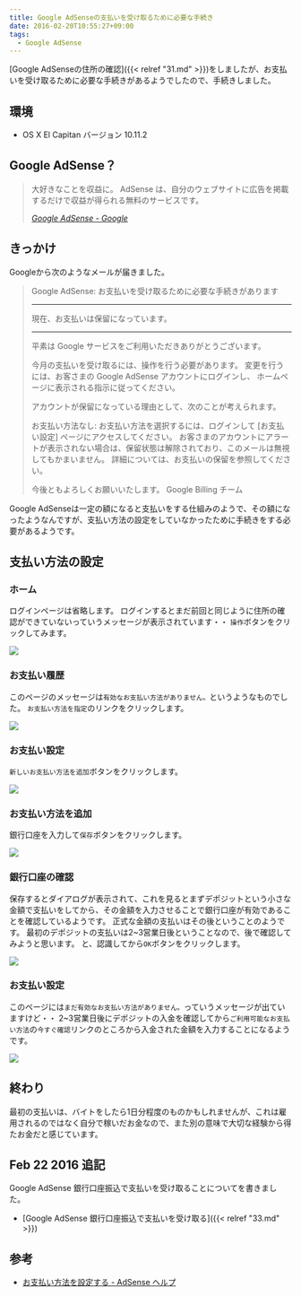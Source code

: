 ```yaml
---
title: Google AdSenseの支払いを受け取るために必要な手続き
date: 2016-02-20T10:55:27+09:00
tags:
  - Google AdSense
---
```


[Google AdSenseの住所の確認]({{< relref "31.md" >}})をしましたが、お支払いを受け取るために必要な手続きがあるようでしたので、手続きしました。

<!-- more -->

## 環境

* OS X El Capitan バージョン 10.11.2

## Google AdSense？

> 大好きなことを収益に。
AdSense は、自分のウェブサイトに広告を掲載するだけで収益が得られる無料のサービスです。
>
> <cite>[Google AdSense - Google](https://www.google.co.jp/intl/ja/adsense/start/#?modal_active=none)</cite>

## きっかけ

Googleから次のようなメールが届きました。

> Google AdSense: お支払いを受け取るために必要な手続きがあります
>
> ---
>
> 現在、お支払いは保留になっています。
>
> ---
>
> 平素は Google サービスをご利用いただきありがとうございます。
>
> 今月の支払いを受け取るには、操作を行う必要があります。 変更を行うには、お客さまの Google AdSense アカウントにログインし、 ホームページに表示される指示に従ってください。
>
> アカウントが保留になっている理由として、次のことが考えられます。
>
> お支払い方法なし: お支払い方法を選択するには、ログインして [お支払い設定] ページにアクセスしてください。
お客さまのアカウントにアラートが表示されない場合は、保留状態は解除されており、このメールは無視してもかまいません。 詳細については、お支払いの保留を参照してください。
>
> 今後ともよろしくお願いいたします。
> Google Billing チーム

Google AdSenseは一定の額になると支払いをする仕組みのようで、その額になったようなんですが、支払い方法の設定をしていなかったために手続きをする必要があるようです。

## 支払い方法の設定

### ホーム

ログインページは省略します。
ログインするとまだ前回と同じように住所の確認ができていないっていうメッセージが表示されています・・
`操作`ボタンをクリックしてみます。

![](/img/32-01.png)

### お支払い履歴

このページのメッセージは`有効なお支払い方法がありません。`というようなものでした。
`お支払い方法を指定`のリンクをクリックします。

![](/img/32-02.png)

### お支払い設定

`新しいお支払い方法を追加`ボタンをクリックします。

![](/img/32-03.png)

### お支払い方法を追加

銀行口座を入力して`保存`ボタンをクリックします。

![](/img/32-04.png)

### 銀行口座の確認

保存するとダイアログが表示されて、これを見るとまずデポジットという小さな金額で支払いをしてから、その金額を入力させることで銀行口座が有効であることを確認しているようです。
正式な金額の支払いはその後ということのようです。
最初のデポジットの支払いは2~3営業日後ということなので、後で確認してみようと思います。
と、認識してから`OK`ボタンをクリックします。

![](/img/32-05.png)

### お支払い設定

このページには`まだ有効なお支払い方法がありません。`っていうメッセージが出ていますけど・・
2~3営業日後にデポジットの入金を確認してから`ご利用可能なお支払い方法`の`今すぐ確認`リンクのところから入金された金額を入力することになるようです。

![](/img/32-06.png)

## 終わり

最初の支払いは、バイトをしたら1日分程度のものかもしれませんが、これは雇用されるのではなく自分で稼いだお金なので、また別の意味で大切な経験から得たお金だと感じています。

## Feb 22 2016 追記

Google AdSense 銀行口座振込で支払いを受け取ることについてを書きました。

* [Google AdSense 銀行口座振込で支払いを受け取る]({{< relref "33.md" >}})

## 参考

* [お支払い方法を設定する - AdSense ヘルプ](https://support.google.com/adsense/answer/1714397?hl=ja)
